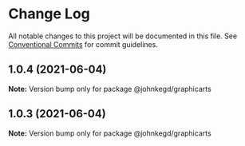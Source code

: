 # Change Log

All notable changes to this project will be documented in this file.
See [Conventional Commits](https://conventionalcommits.org) for commit guidelines.

## 1.0.4 (2021-06-04)

**Note:** Version bump only for package @johnkegd/graphicarts





## 1.0.3 (2021-06-04)

**Note:** Version bump only for package @johnkegd/graphicarts
